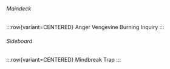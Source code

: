 <!-- markdownlint-disable first-line-heading -->

###### Maindeck

:::row{variant=CENTERED}
Anger
Vengevine
Burning Inquiry
:::

###### Sideboard

:::row{variant=CENTERED}
Mindbreak Trap
:::
